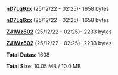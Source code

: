 [**nD7Lq6zx**](/data/nD7Lq6zx.txt) (25/12/22 - 02:25)- 1658 bytes

[**nD7Lq6zx**](/data/nD7Lq6zx.txt) (25/12/22 - 02:25)- 1658 bytes

[**ZJ1Wz502**](/data/ZJ1Wz502.txt) (25/12/22 - 02:25)- 2233 bytes

[**ZJ1Wz502**](/data/ZJ1Wz502.txt) (25/12/22 - 02:25)- 2233 bytes

**Total Datas**: 1608

**Total Size**: 10.05 MB / 10.0 MB